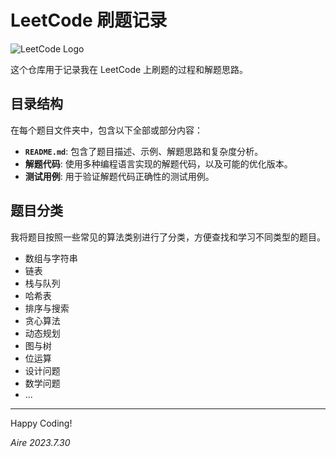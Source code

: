 # LeetCode 刷题记录

![LeetCode Logo](https://upload.wikimedia.org/wikipedia/commons/1/19/LeetCode_logo_black.png)

这个仓库用于记录我在 LeetCode 上刷题的过程和解题思路。

## 目录结构

在每个题目文件夹中，包含以下全部或部分内容：

- **`README.md`**: 包含了题目描述、示例、解题思路和复杂度分析。
- **解题代码**: 使用多种编程语言实现的解题代码，以及可能的优化版本。
- **测试用例**: 用于验证解题代码正确性的测试用例。

## 题目分类

我将题目按照一些常见的算法类别进行了分类，方便查找和学习不同类型的题目。

- 数组与字符串
- 链表
- 栈与队列
- 哈希表
- 排序与搜索
- 贪心算法
- 动态规划
- 图与树
- 位运算
- 设计问题
- 数学问题
- ...

------

Happy Coding!

*Aire* *2023.7.30*